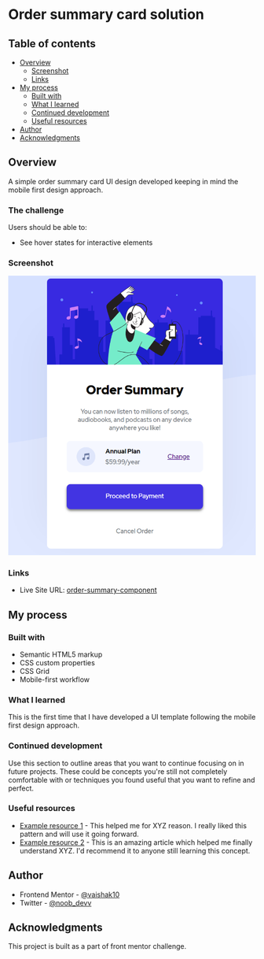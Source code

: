 # Order summary card solution

## Table of contents

- [Overview](#overview)
  - [Screenshot](#screenshot)
  - [Links](#links)
- [My process](#my-process)
  - [Built with](#built-with)
  - [What I learned](#what-i-learned)
  - [Continued development](#continued-development)
  - [Useful resources](#useful-resources)
- [Author](#author)
- [Acknowledgments](#acknowledgments)

## Overview

 A simple order summary card UI design developed keeping in mind the mobile first design approach.

### The challenge

Users should be able to:

- See hover states for interactive elements

### Screenshot

![Desktop-view](design2\desktop_view.PNG)

### Links

- Live Site URL: [order-summary-component](https://vaishak10.github.io/order-summary-component-main/)

## My process

### Built with

- Semantic HTML5 markup
- CSS custom properties
- CSS Grid
- Mobile-first workflow

### What I learned

This is the first time that I have developed a UI template following the mobile first design approach.

### Continued development

Use this section to outline areas that you want to continue focusing on in future projects. These could be concepts you're still not completely comfortable with or techniques you found useful that you want to refine and perfect.

### Useful resources

- [Example resource 1](#https://www.example.com) - This helped me for XYZ reason. I really liked this pattern and will use it going forward.
- [Example resource 2](#https://www.example.com) - This is an amazing article which helped me finally understand XYZ. I'd recommend it to anyone still learning this concept.

## Author

- Frontend Mentor - [@vaishak10](https://www.frontendmentor.io/profile/vaishak10)
- Twitter - [@noob_devv](https://twitter.com/noob_devv)

## Acknowledgments

This project is built as a part of front mentor challenge.

